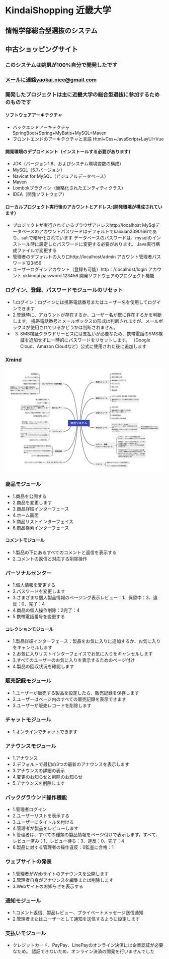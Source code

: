 # KindaiShopping 近畿大学 
## 情報学部総合型選抜のシステム

## 中古ショッピングサイト

### このシステムは姚凱が100%自分で開発したです
### メールに連絡yaokai.nice@gmail.com
### 開発したプロジェクトは主に近畿大学の総合型選抜に参加するためのものです





#### ソフトウェアアーキテクチャ
- バックエンドアーキテクチャ  SpringBoot+Spring+MyBatis+MySQL+Maven
- フロントエンドのアーキテクチャと言語  Html+Css+JavaScript+LayUI+Vue


#### 開発環境のデプロイメント（インストールする必要があります）
- JDK（バージョン1.8、およびシステム環境変数の構成）
- MySQL（5.7バージョン）
- Navicat for MySQL（ビジュアルデータベース）
- Maven
- Lombokプラグイン（簡略化されたエンティティクラス）
- IDEA（開発ソフトウェア）

#### ローカルプロジェクト実行後のアカウントとアドレス:(開発環境が構成されています）
- プロジェクトが実行されているブラウザアドレスhttp://localhost
  MySqlデータベースのアカウントパスワードはデフォルトでkaixuan2390166であり、saltで暗号化されています
  データベースのパスワードは、mysqlのインストール時に設定したパスワードに変更する必要があります。 Java実行構成ファイルで変更する
- 管理者のデフォルトの入り口http://localhost/admin アカウント管理者パスワード123456
- ユーザーログインアカウント（登録も可能）http：//localhost/login アカウント ykkindai password 123456
  開発ソフトウェアのプロジェクト機能

### ログイン、登録、パスワードモジュールのリセット
- 1.ログイン：ログインには携帯電話番号またはユーザー名を使用してログインできます
- 2.登録時に、アカウントが存在するか、ユーザー名が既に存在するかを判断します。
携帯電話番号とメールボックスの形式は判断されますが、メールボックスが使用されているかどうかは判断されません。
- 3. SMS検証クラウドサービスには支払いが必要なため、携帯電話のSMS検証を追加せずに一時的にパスワードをリセットします。 （Google Cloud、Amazon Cloudなど）公式に使用された後に追加します

### Xmind
![](src/main/resources/resources/中古システム.png)
### 商品モジュール
- 1.商品を公開する
- 2.商品を変更します
- 3.商品詳細インターフェース
- 4.ホーム画面
- 5.商品リストインターフェイス
- 6.商品検索インターフェース

#### コメントモジュール
- 1.製品の下にあるすべてのコメントと返信を表示する
- 2.コメントの返信と対応する削除操作

### パーソナルセンター
- 1.個人情報を変更する
- 2.パスワードを変更します
- 3.さまざまな個人製品情報のページング表示レビュー：1、保留中：3、違反：0、完了：4
- 4.商品の個人操作削除：2完了：4
- 5.携帯電話番号を変更する

#### コレクションモジュール
- 1.製品詳細インターフェース：製品をお気に入りに追加するか、お気に入りをキャンセルします
- 2.お気に入りリストインターフェイスでお気に入りをキャンセルします
- 3.すべてのユーザーのお気に入りを表示するためのページ付け
- 4.製品の回収状況を確認します

### 販売記録モジュール
- 1.ユーザーが販売する製品を設定したら、販売記録を保存します
- 2.ユーザーはページ内のすべての販売記録を表示できます
- 3.ユーザーが販売レコードを削除します

### チャットモジュール
- 1.オンラインでチャットできます

### アナウンスモジュール
- 1.アナウンス
- 2.デフォルトで最初の3つの最新のアナウンスを表示します
- 3.アナウンスの詳細の表示
- 4.変更のお知らせと削除のお知らせ
- 5.アナウンスを削除します

### バックグラウンド操作機能
- 1.管理者ログイン
- 2.ユーザーリストを表示する
- 3.ユーザーにタイトルを付ける
- 4.管理者が製品をレビューします
- 5.管理者は、すべての種類の製品情報をページ付けで表示します。すべて、レビュー済み：1、レビュー待ち：3、違反：0、完了：4
- 6.製品に対する管理者の操作違反：0監査に合格：1

### ウェブサイトの発表
- 1.管理者がWebサイトのアナウンスを公開します
- 2.管理者自身がアナウンスを編集または削除します
- 3.Webサイトのお知らせを表示する

### 通知モジュール
- 1.コメント返信、製品レビュー、プライベートメッセージ送信通知
- 2.管理者またはユーザーとして通知を送信するように設定します

### 支払いモジュール
- クレジットカード、PayPay、LinePayのオンライン決済には企業認証が必要なため。
認証できないため、オンライン決済の開発を行いませんでした